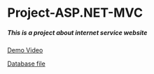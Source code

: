 # Project-ASP.NET-MVC
##### This is a project about internet service website
[Demo Video](https://www.youtube.com/watch?v=wKAc2_UmGoY)

[Database file](https://drive.google.com/file/d/1HL3JmqFHlFpZ2raRwCYYNzvbGxkLcco9/view?usp=sharing)
